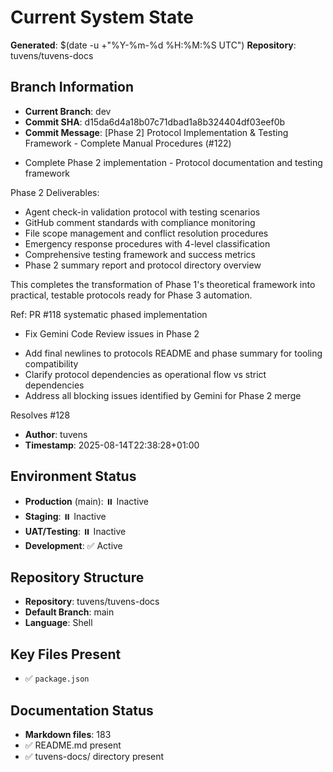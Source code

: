 # Current System State
**Generated**: $(date -u +"%Y-%m-%d %H:%M:%S UTC")
**Repository**: tuvens/tuvens-docs

## Branch Information
- **Current Branch**: dev
- **Commit SHA**: d15da6d4a18b07c71dbad1a8b324404df03eef0b
- **Commit Message**: [Phase 2] Protocol Implementation & Testing Framework - Complete Manual Procedures (#122)

* Complete Phase 2 implementation - Protocol documentation and testing framework

Phase 2 Deliverables:
- Agent check-in validation protocol with testing scenarios
- GitHub comment standards with compliance monitoring
- File scope management and conflict resolution procedures  
- Emergency response procedures with 4-level classification
- Comprehensive testing framework and success metrics
- Phase 2 summary report and protocol directory overview

This completes the transformation of Phase 1's theoretical framework into practical, testable protocols ready for Phase 3 automation.

Ref: PR #118 systematic phased implementation

* Fix Gemini Code Review issues in Phase 2

- Add final newlines to protocols README and phase summary for tooling compatibility
- Clarify protocol dependencies as operational flow vs strict dependencies
- Address all blocking issues identified by Gemini for Phase 2 merge

Resolves #128
- **Author**: tuvens
- **Timestamp**: 2025-08-14T22:38:28+01:00

## Environment Status
- **Production** (main): ⏸️ Inactive
- **Staging**: ⏸️ Inactive
- **UAT/Testing**: ⏸️ Inactive
- **Development**: ✅ Active

## Repository Structure
- **Repository**: tuvens/tuvens-docs
- **Default Branch**: main
- **Language**: Shell

## Key Files Present
- ✅ `package.json`

## Documentation Status
- **Markdown files**: 183
- ✅ README.md present
- ✅ tuvens-docs/ directory present
